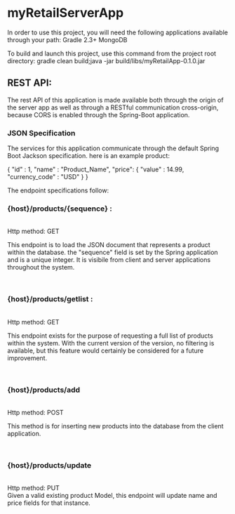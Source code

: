 # myRetailServerApp

In order to use this project, you will need the following applications available through your path:
Gradle 2.3+
MongoDB


To build and launch this project, use this command from the project root directory:
gradle clean build;java -jar build/libs/myRetailApp-0.1.0.jar

<h2><strong>REST API:</strong></h2>
<p>The rest API of this application is made available both through the origin of the server app as well as through a RESTful
communication cross-origin, because CORS is enabled through the Spring-Boot application.
</p>
<h3> JSON Specification </h3>
<p> The services for this application communicate through the default Spring Boot Jackson specification.
here is an example product:</p>
<div>
  {
    "id" : 1,
    "name" : "Product_Name",
    "price":
      {
        "value" : 14.99,
        "currency_code" : "USD"
      }
  }    
</div>
<p>The endpoint specifications follow:</p>
<strong><h3>{host}/products/{sequence} :</h3></strong><br>
Http method: GET <br>

<p>This endpoint is to load the JSON document that represents a product within the database. the "sequence" field is set
by the Spring application and is a unique integer. It is visibile from client and server applications throughout the system.
</p><br>
<strong><h3>{host}/products/getlist :</h3></strong><br>
Http method: GET<br>
<p>
 This endpoint exists for the purpose of requesting a full list of products within the system. With the current version of
 the version, no filtering is available, but this feature would certainly be considered for a future improvement. 
</p><br>
<strong><h3>{host}/products/add </h3></strong><br>
Http method: POST<br>
<p>
This method is for inserting new products into the database from the client application.
</p><br>
<strong><h3>{host}/products/update </h3></strong><br>
Http method: PUT<br>
Given a valid existing product Model, this endpoint will update name and price fields for that
instance.
<p>

</p><br>
